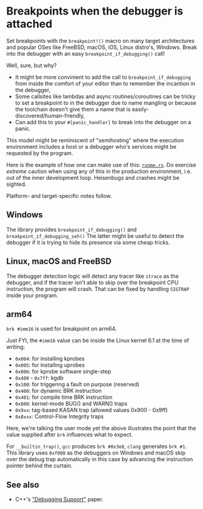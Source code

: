# Breakpoints when the debugger is attached

Set breakpoints with the `breakpoint!()` macro on many target architectures
and popular OSes like FreeBSD, macOS, iOS, Linux distro's, Windows. Break into
the debugger with an easy `breakpoint_if_debugging()` call!

Well, sure, but why?

* It might be more convinient to add the call to `breakpoint_if_debugging` from inside
  the comfort of your editor than to remember the incantion in the debugger,
* Some callsites like lambdas and async routines/coroutines can be tricky to set a
  breakpoint to in the debugger due to name mangling or because the toolchain doesn't
  give them a name that is easily-discovered/human-friendly,
* Can add this to your `#[panic_handler]` to break into the debugger on a panic.

This model might be reminiscent of "semihosting" where the execution environment
includes a host or a debugger who's services might be requested by the program.

Here is the example of how one can make use of this: [`runme.rs`](src/bin/runme.rs).
Do exercise *extreme* caution when using any of this in the production environment, i.e.
out of the inner development loop. Heisenbugs and crashes might be sighted.

Platform- and target-specific notes follow.

## Windows

The library provides `breakpoint_if_debugging()` and `breakpoint_if_debugging_seh()`
The latter might be useful to detect the debugger if it is trying to hide its presence
via some cheap tricks.

## Linux, macOS and FreeBSD

The debugger detection logic will detect any tracer like `strace` as the debugger, and
if the tracer isn't able to skip over the breakpoint CPU instruction, the program will
crash. That can be fixed by handling `SIGTRAP` inside your program.

## arm64

`brk #imm16` is used for breakpoint on arm64.

Just FYI, the `#imm16` value can be inside the Linux kernel 6.1
at the time of writing:

* `0x004`: for installing kprobes
* `0x005`: for installing uprobes
* `0x006`: for kprobe software single-step
* `0x400` - `0x7ff`: kgdb
* `0x100`: for triggering a fault on purpose (reserved)
* `0x400`: for dynamic BRK instruction
* `0x401`: for compile time BRK instruction
* `0x800`: kernel-mode BUG() and WARN() traps
* `0x9xx`: tag-based KASAN trap (allowed values 0x900 - 0x9ff)
* `0x8xxx`: Control-Flow Integrity traps

Here, we're talking the user mode yet the above illustrates the point
that the value supplied after `brk` influences what to expect.

For `__builtin_trap()`, `gcc` produces `brk #0x3e8`, `clang` generates `brk #1`.
This library uses `0xf000` as the debuggers on Windows and macOS skip over the debug
trap automatically in this case by advancing the instruction pointer behind the
curtain.

## See also

* C++'s ["Debugging Support"](https://www.open-std.org/jtc1/sc22/wg21/docs/papers/2022/p2546r0.html) paper.
